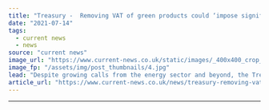 ```yaml
---
title: "Treasury -  Removing VAT of green products could ‘impose significant additional pressure’ on finances"
date: "2021-07-14"
tags: 
  - current news
  - news
source: "current news"
image_url: "https://www.current-news.co.uk/static/images/_400x400_crop_center-center/Treasury_--_HM_Treasury.jpg"
image_fp: "/assets/img/post_thumbnails/4.jpg"
lead: "​Despite growing calls from the energy sector and beyond, the Treasury looks set to reject the removal of VAT on green products such as heat pumps and solar."
article_url: "https://www.current-news.co.uk/news/treasury-removing-vat-of-green-products-could-impose-significant-additional-pressure-on-finances?utm_source=rss-feeds&utm_medium=rss&utm_campaign=rss"
---
```


---

